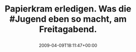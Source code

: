 ---
retweeted: false
source: <a href="http://twitter.com" rel="nofollow">Twitter Web Client</a>
entities:
  hashtags:
  - text: Jugend
    indices:
    - '30'
    - '37'
  symbols: []
  user_mentions: []
  urls: []
display_text_range:
- '0'
- '69'
favorite_count: '0'
id_str: '1485057113'
truncated: false
retweet_count: '0'
id: '1485057113'
created_at: Thu Apr 09 18:11:47 +0000 2009
favorited: false
full_text: 'Papierkram erledigen. Was die #Jugend eben so macht, am Freitagabend.'
lang: de
tags:
- Jugend
- pesos/twitter
date: '2009-04-09T18:11:47+00:00'
src: https://twitter.com/bascht/status/1485057113
original_url: https://twitter.com/bascht/status/1485057113
type: twitter_tweet
text: 'Papierkram erledigen. Was die #Jugend eben so macht, am Freitagabend.'
title: 'Papierkram erledigen. Was die #Jugend eben so macht, am Freitagabend.

  '

---
